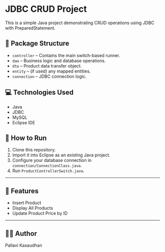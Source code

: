 # JDBC CRUD Project

This is a simple Java project demonstrating CRUD operations using JDBC with PreparedStatement.

## 📁 Package Structure

- `controller` – Contains the main switch-based runner.
- `dao` – Business logic and database operations.
- `dto` – Product data transfer object.
- `entity` – (if used) any mapped entities.
- `connection` – JDBC connection logic.

## 💻 Technologies Used

- Java
- JDBC
- MySQL
- Eclipse IDE

## 🔧 How to Run

1. Clone this repository.
2. Import it into Eclipse as an existing Java project.
3. Configure your database connection in `connection/ConnectionClass.java`.
4. Run `ProductControllerSwitch.java`.

---

## 📌 Features

- Insert Product
- Display All Products
- Update Product Price by ID

---

## 👩‍💻 Author

Pallavi Kasaudhan
